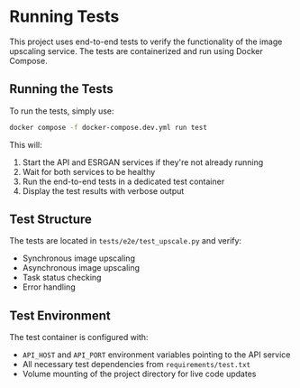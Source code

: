 # Running Tests

This project uses end-to-end tests to verify the functionality of the image upscaling service. The tests are containerized and run using Docker Compose.

## Running the Tests

To run the tests, simply use:

```bash
docker compose -f docker-compose.dev.yml run test
```

This will:
1. Start the API and ESRGAN services if they're not already running
2. Wait for both services to be healthy
3. Run the end-to-end tests in a dedicated test container
4. Display the test results with verbose output

## Test Structure

The tests are located in `tests/e2e/test_upscale.py` and verify:
- Synchronous image upscaling
- Asynchronous image upscaling
- Task status checking
- Error handling

## Test Environment

The test container is configured with:
- `API_HOST` and `API_PORT` environment variables pointing to the API service
- All necessary test dependencies from `requirements/test.txt`
- Volume mounting of the project directory for live code updates
